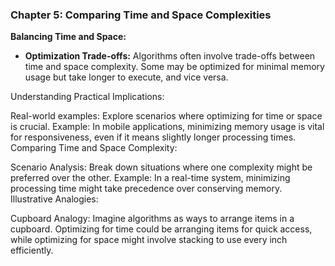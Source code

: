 
### Chapter 5: Comparing Time and Space Complexities

**Balancing Time and Space:**
- **Optimization Trade-offs:** Algorithms often involve trade-offs between time and space complexity. Some may be optimized for minimal memory usage but take longer to execute, and vice versa.

Understanding Practical Implications:

Real-world examples: Explore scenarios where optimizing for time or space is crucial.
Example: In mobile applications, minimizing memory usage is vital for responsiveness, even if it means slightly longer processing times.
Comparing Time and Space Complexity:

Scenario Analysis: Break down situations where one complexity might be preferred over the other.
Example: In a real-time system, minimizing processing time might take precedence over conserving memory.
Illustrative Analogies:

Cupboard Analogy: Imagine algorithms as ways to arrange items in a cupboard. Optimizing for time could be arranging items for quick access, while optimizing for space might involve stacking to use every inch efficiently.
 
